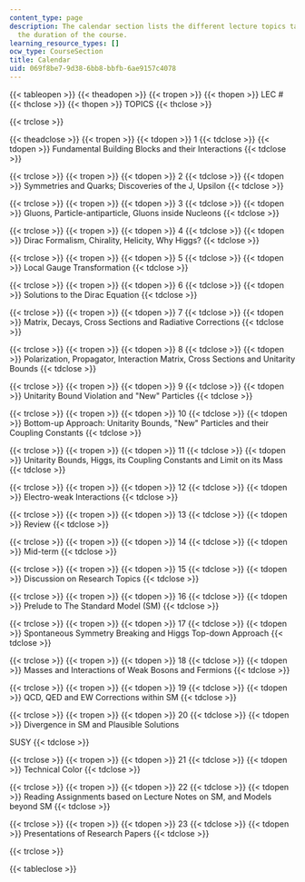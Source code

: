 ```yaml
---
content_type: page
description: The calendar section lists the different lecture topics taught during
  the duration of the course.
learning_resource_types: []
ocw_type: CourseSection
title: Calendar
uid: 069f8be7-9d38-6bb8-bbfb-6ae9157c4078
---
```


{{< tableopen >}}
{{< theadopen >}}
{{< tropen >}}
{{< thopen >}}
LEC #
{{< thclose >}}
{{< thopen >}}
TOPICS
{{< thclose >}}

{{< trclose >}}

{{< theadclose >}}
{{< tropen >}}
{{< tdopen >}}
1
{{< tdclose >}}
{{< tdopen >}}
Fundamental Building Blocks and their Interactions
{{< tdclose >}}

{{< trclose >}}
{{< tropen >}}
{{< tdopen >}}
2
{{< tdclose >}}
{{< tdopen >}}
Symmetries and Quarks; Discoveries of the J, Upsilon
{{< tdclose >}}

{{< trclose >}}
{{< tropen >}}
{{< tdopen >}}
3
{{< tdclose >}}
{{< tdopen >}}
Gluons, Particle-antiparticle, Gluons inside Nucleons
{{< tdclose >}}

{{< trclose >}}
{{< tropen >}}
{{< tdopen >}}
4
{{< tdclose >}}
{{< tdopen >}}
Dirac Formalism, Chirality, Helicity, Why Higgs?
{{< tdclose >}}

{{< trclose >}}
{{< tropen >}}
{{< tdopen >}}
5
{{< tdclose >}}
{{< tdopen >}}
Local Gauge Transformation
{{< tdclose >}}

{{< trclose >}}
{{< tropen >}}
{{< tdopen >}}
6
{{< tdclose >}}
{{< tdopen >}}
Solutions to the Dirac Equation
{{< tdclose >}}

{{< trclose >}}
{{< tropen >}}
{{< tdopen >}}
7
{{< tdclose >}}
{{< tdopen >}}
Matrix, Decays, Cross Sections and Radiative Corrections
{{< tdclose >}}

{{< trclose >}}
{{< tropen >}}
{{< tdopen >}}
8
{{< tdclose >}}
{{< tdopen >}}
Polarization, Propagator, Interaction Matrix, Cross Sections and Unitarity Bounds
{{< tdclose >}}

{{< trclose >}}
{{< tropen >}}
{{< tdopen >}}
9
{{< tdclose >}}
{{< tdopen >}}
Unitarity Bound Violation and "New" Particles
{{< tdclose >}}

{{< trclose >}}
{{< tropen >}}
{{< tdopen >}}
10
{{< tdclose >}}
{{< tdopen >}}
Bottom-up Approach: Unitarity Bounds, "New" Particles and their Coupling Constants
{{< tdclose >}}

{{< trclose >}}
{{< tropen >}}
{{< tdopen >}}
11
{{< tdclose >}}
{{< tdopen >}}
Unitarity Bounds, Higgs, its Coupling Constants and Limit on its Mass
{{< tdclose >}}

{{< trclose >}}
{{< tropen >}}
{{< tdopen >}}
12
{{< tdclose >}}
{{< tdopen >}}
Electro-weak Interactions
{{< tdclose >}}

{{< trclose >}}
{{< tropen >}}
{{< tdopen >}}
13
{{< tdclose >}}
{{< tdopen >}}
Review
{{< tdclose >}}

{{< trclose >}}
{{< tropen >}}
{{< tdopen >}}
14
{{< tdclose >}}
{{< tdopen >}}
Mid-term
{{< tdclose >}}

{{< trclose >}}
{{< tropen >}}
{{< tdopen >}}
15
{{< tdclose >}}
{{< tdopen >}}
Discussion on Research Topics
{{< tdclose >}}

{{< trclose >}}
{{< tropen >}}
{{< tdopen >}}
16
{{< tdclose >}}
{{< tdopen >}}
Prelude to The Standard Model (SM)
{{< tdclose >}}

{{< trclose >}}
{{< tropen >}}
{{< tdopen >}}
17
{{< tdclose >}}
{{< tdopen >}}
Spontaneous Symmetry Breaking and Higgs Top-down Approach
{{< tdclose >}}

{{< trclose >}}
{{< tropen >}}
{{< tdopen >}}
18
{{< tdclose >}}
{{< tdopen >}}
Masses and Interactions of Weak Bosons and Fermions
{{< tdclose >}}

{{< trclose >}}
{{< tropen >}}
{{< tdopen >}}
19
{{< tdclose >}}
{{< tdopen >}}
QCD, QED and EW Corrections within SM
{{< tdclose >}}

{{< trclose >}}
{{< tropen >}}
{{< tdopen >}}
20
{{< tdclose >}}
{{< tdopen >}}
Divergence in SM and Plausible Solutions  
  
SUSY
{{< tdclose >}}

{{< trclose >}}
{{< tropen >}}
{{< tdopen >}}
21
{{< tdclose >}}
{{< tdopen >}}
Technical Color
{{< tdclose >}}

{{< trclose >}}
{{< tropen >}}
{{< tdopen >}}
22
{{< tdclose >}}
{{< tdopen >}}
Reading Assignments based on Lecture Notes on SM, and Models beyond SM
{{< tdclose >}}

{{< trclose >}}
{{< tropen >}}
{{< tdopen >}}
23
{{< tdclose >}}
{{< tdopen >}}
Presentations of Research Papers
{{< tdclose >}}

{{< trclose >}}

{{< tableclose >}}